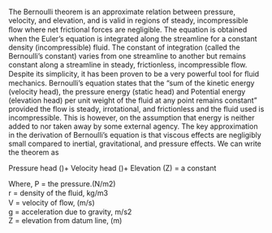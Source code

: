 The Bernoulli theorem is an approximate relation between pressure, velocity, and elevation, and is valid in regions of steady, incompressible ﬂow where net frictional forces are negligible. The equation is obtained when the Euler’s equation is integrated along the streamline for a constant density (incompressible) fluid. The constant of integration (called the Bernoulli’s constant) varies from one streamline to another but remains constant along a streamline in steady, frictionless, incompressible flow. Despite its simplicity, it has been proven to be a very powerful tool for ﬂuid mechanics.
Bernoulli’s equation states that the “sum of the kinetic energy (velocity head), the pressure energy (static head) and Potential energy (elevation head) per unit weight of the fluid at any point remains constant” provided the flow is steady, irrotational, and frictionless and the fluid used is incompressible. This is however, on the assumption that energy is neither added to nor taken away by some external agency. The key approximation in the derivation of Bernoulli’s equation is that viscous effects are negligibly small compared to inertial, gravitational, and pressure effects. We can write the theorem as

Pressure head ()+ Velocity head ()+ Elevation (Z) = a constant

Where, P = the pressure.(N/m2) <br>
r = density of the ﬂuid, kg/m3 <br>
V = velocity of ﬂow, (m/s) <br>
g = acceleration due to gravity, m/s2 <br>
Z = elevation from datum line, (m) 
